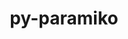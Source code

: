 ---
title: "py-paramiko"
layout: cache
categories: [package, develop]
meta: {"compilers": ["gcc@=11.4.0", "gcc@=9.4.0", "oneapi@=2024.2.1"], "num_specs": 31, "num_specs_by_stack": {"e4s": 8, "e4s-neoverse-v2": 8, "e4s-neoverse_v1": 3, "e4s-oneapi": 8, "e4s-power": 1, "root": 31}, "oss": ["ubuntu20.04", "ubuntu22.04"], "platforms": ["linux"], "stacks": ["e4s", "e4s-neoverse-v2", "e4s-neoverse_v1", "e4s-oneapi", "e4s-power", "root"], "targets": ["neoverse_v1", "neoverse_v2", "ppc64le", "x86_64_v3"], "versions": ["3.4.0", "3.5.0"]}
spec_details: [{"compiler": "oneapi@=2024.2.1", "hash": "3zcevv35liz2zaved5r6qr62m6cxkekr", "os": "ubuntu22.04", "platform": "linux", "size": "-", "stacks": ["e4s-oneapi", "root"], "target": "x86_64_v3", "variants": ["build_system=python_pip", "~invoke"], "versions": ["3.5.0"]}, {"compiler": "gcc@=11.4.0", "hash": "4hmkh4hscbi7tbbxzn6fdyzznovhn5ru", "os": "ubuntu22.04", "platform": "linux", "size": "-", "stacks": ["e4s", "root"], "target": "x86_64_v3", "variants": ["build_system=python_pip", "~invoke"], "versions": ["3.5.0"]}, {"compiler": "oneapi@=2024.2.1", "hash": "4nfqxv73we6s6hm223nlswseqtv6kffb", "os": "ubuntu22.04", "platform": "linux", "size": "-", "stacks": ["e4s-oneapi", "root"], "target": "x86_64_v3", "variants": ["build_system=python_pip", "~invoke"], "versions": ["3.5.0"]}, {"compiler": "gcc@=11.4.0", "hash": "6eb4z535wyjph6nsj6csy74ei7rutsmu", "os": "ubuntu22.04", "platform": "linux", "size": "-", "stacks": ["e4s-neoverse_v1", "root"], "target": "neoverse_v1", "variants": ["build_system=python_pip", "~invoke"], "versions": ["3.4.0"]}, {"compiler": "oneapi@=2024.2.1", "hash": "at6253xeurw3fha6uyqtk5it4mu2ytxk", "os": "ubuntu22.04", "platform": "linux", "size": "-", "stacks": ["root"], "target": "x86_64_v3", "variants": ["build_system=python_pip", "~invoke"], "versions": ["3.5.0"]}, {"compiler": "gcc@=11.4.0", "hash": "bjmvuxzbevseabycrx6dvlvv7mtyiu5e", "os": "ubuntu22.04", "platform": "linux", "size": "-", "stacks": ["e4s-neoverse-v2", "root"], "target": "neoverse_v2", "variants": ["build_system=python_pip", "~invoke"], "versions": ["3.5.0"]}, {"compiler": "oneapi@=2024.2.1", "hash": "bumubrck64d7qrzs6zb47bwsw6n3waeg", "os": "ubuntu22.04", "platform": "linux", "size": "-", "stacks": ["e4s-oneapi", "root"], "target": "x86_64_v3", "variants": ["build_system=python_pip", "~invoke"], "versions": ["3.5.0"]}, {"compiler": "gcc@=11.4.0", "hash": "bxx2tgucq6bad2i5acvf7274ip6zi6b2", "os": "ubuntu22.04", "platform": "linux", "size": "-", "stacks": ["e4s", "root"], "target": "x86_64_v3", "variants": ["build_system=python_pip", "~invoke"], "versions": ["3.5.0"]}, {"compiler": "gcc@=11.4.0", "hash": "cjaxcktzcbhuxubdga2cx3gjaujilgo3", "os": "ubuntu22.04", "platform": "linux", "size": "-", "stacks": ["e4s-neoverse-v2", "root"], "target": "neoverse_v2", "variants": ["build_system=python_pip", "~invoke"], "versions": ["3.5.0"]}, {"compiler": "oneapi@=2024.2.1", "hash": "cqoib74ua756744ns6bh2xfus62oapmf", "os": "ubuntu22.04", "platform": "linux", "size": "-", "stacks": ["e4s-oneapi", "root"], "target": "x86_64_v3", "variants": ["build_system=python_pip", "~invoke"], "versions": ["3.5.0"]}, {"compiler": "oneapi@=2024.2.1", "hash": "evbsdwf6c4wbdy3ehzyfdmtpdrctpdpc", "os": "ubuntu22.04", "platform": "linux", "size": "-", "stacks": ["e4s-oneapi", "root"], "target": "x86_64_v3", "variants": ["build_system=python_pip", "~invoke"], "versions": ["3.5.0"]}, {"compiler": "gcc@=11.4.0", "hash": "ewcu4e4u35q74yif4ef6esgnjbtkn37h", "os": "ubuntu22.04", "platform": "linux", "size": "-", "stacks": ["e4s", "root"], "target": "x86_64_v3", "variants": ["build_system=python_pip", "~invoke"], "versions": ["3.5.0"]}, {"compiler": "gcc@=11.4.0", "hash": "exkifndnvzbygvrdveeryn7gdfdipyie", "os": "ubuntu22.04", "platform": "linux", "size": "-", "stacks": ["e4s", "root"], "target": "x86_64_v3", "variants": ["build_system=python_pip", "~invoke"], "versions": ["3.5.0"]}, {"compiler": "gcc@=11.4.0", "hash": "ezzgnfa4wur7tknesdc76uc3qilb6rwu", "os": "ubuntu22.04", "platform": "linux", "size": "-", "stacks": ["e4s", "root"], "target": "x86_64_v3", "variants": ["build_system=python_pip", "~invoke"], "versions": ["3.5.0"]}, {"compiler": "gcc@=11.4.0", "hash": "ftp7dzbrxtvaoizewjq4oi67xswsgpld", "os": "ubuntu22.04", "platform": "linux", "size": "-", "stacks": ["e4s-neoverse_v1", "root"], "target": "neoverse_v1", "variants": ["build_system=python_pip", "~invoke"], "versions": ["3.4.0"]}, {"compiler": "gcc@=11.4.0", "hash": "hkyadncpvv4s4tqtd7wi3jwy7x5f6tqr", "os": "ubuntu22.04", "platform": "linux", "size": "-", "stacks": ["e4s-neoverse-v2", "root"], "target": "neoverse_v2", "variants": ["build_system=python_pip", "~invoke"], "versions": ["3.5.0"]}, {"compiler": "gcc@=11.4.0", "hash": "hm3vytgrdl7233hoinsnxfeo5ypfmknw", "os": "ubuntu22.04", "platform": "linux", "size": "-", "stacks": ["e4s", "root"], "target": "x86_64_v3", "variants": ["build_system=python_pip", "~invoke"], "versions": ["3.5.0"]}, {"compiler": "gcc@=11.4.0", "hash": "iaou3rcfnjwy4wituu3vfqymfa5pjrpn", "os": "ubuntu22.04", "platform": "linux", "size": "-", "stacks": ["e4s-neoverse-v2", "root"], "target": "neoverse_v2", "variants": ["build_system=python_pip", "~invoke"], "versions": ["3.5.0"]}, {"compiler": "gcc@=11.4.0", "hash": "iasnrl5ncuj3buwprgpgbvibuatvgulo", "os": "ubuntu22.04", "platform": "linux", "size": "-", "stacks": ["e4s-neoverse_v1", "root"], "target": "neoverse_v1", "variants": ["build_system=python_pip", "~invoke"], "versions": ["3.4.0"]}, {"compiler": "gcc@=9.4.0", "hash": "ilt5vq7hf5jydo4maudlbvxucsr24d6b", "os": "ubuntu20.04", "platform": "linux", "size": "-", "stacks": ["e4s-power", "root"], "target": "ppc64le", "variants": ["build_system=python_pip", "~invoke"], "versions": ["3.5.0"]}, {"compiler": "oneapi@=2024.2.1", "hash": "iz4trjl7xkqwprpwfhlahszqfq3bhkwz", "os": "ubuntu22.04", "platform": "linux", "size": "-", "stacks": ["e4s-oneapi", "root"], "target": "x86_64_v3", "variants": ["build_system=python_pip", "~invoke"], "versions": ["3.5.0"]}, {"compiler": "oneapi@=2024.2.1", "hash": "je5vyrmhho4apfbf6pq2eawl2djfy7xn", "os": "ubuntu22.04", "platform": "linux", "size": "-", "stacks": ["e4s-oneapi", "root"], "target": "x86_64_v3", "variants": ["build_system=python_pip", "~invoke"], "versions": ["3.5.0"]}, {"compiler": "gcc@=11.4.0", "hash": "jxva4wnnt62ld3imcezgz3xd62o5izav", "os": "ubuntu22.04", "platform": "linux", "size": "-", "stacks": ["root"], "target": "neoverse_v2", "variants": ["build_system=python_pip", "~invoke"], "versions": ["3.5.0"]}, {"compiler": "gcc@=11.4.0", "hash": "mbpj4ppd7rfv2po77ewj4nn3kfgcjck6", "os": "ubuntu22.04", "platform": "linux", "size": "-", "stacks": ["e4s-neoverse-v2", "root"], "target": "neoverse_v2", "variants": ["build_system=python_pip", "~invoke"], "versions": ["3.5.0"]}, {"compiler": "gcc@=11.4.0", "hash": "oy6lmt2e4fsxwqlyh7cn4l5nzg3j3xfl", "os": "ubuntu22.04", "platform": "linux", "size": "-", "stacks": ["e4s", "root"], "target": "x86_64_v3", "variants": ["build_system=python_pip", "~invoke"], "versions": ["3.5.0"]}, {"compiler": "gcc@=11.4.0", "hash": "p7weioahcgfuzcbepxdz2hmqizec5a3s", "os": "ubuntu22.04", "platform": "linux", "size": "-", "stacks": ["e4s-neoverse-v2", "root"], "target": "neoverse_v2", "variants": ["build_system=python_pip", "~invoke"], "versions": ["3.5.0"]}, {"compiler": "gcc@=11.4.0", "hash": "pvyumqt3ga4lab7kvkhayuzuzsnpmlc2", "os": "ubuntu22.04", "platform": "linux", "size": "-", "stacks": ["e4s-neoverse-v2", "root"], "target": "neoverse_v2", "variants": ["build_system=python_pip", "~invoke"], "versions": ["3.5.0"]}, {"compiler": "oneapi@=2024.2.1", "hash": "uoghqjrs2uv63fkdjxwugxeqfog3h2d2", "os": "ubuntu22.04", "platform": "linux", "size": "-", "stacks": ["e4s-oneapi", "root"], "target": "x86_64_v3", "variants": ["build_system=python_pip", "~invoke"], "versions": ["3.5.0"]}, {"compiler": "gcc@=11.4.0", "hash": "wzslkagmp7wkwbs3qegoiakrzzr35s4h", "os": "ubuntu22.04", "platform": "linux", "size": "-", "stacks": ["e4s-neoverse-v2", "root"], "target": "neoverse_v2", "variants": ["build_system=python_pip", "~invoke"], "versions": ["3.5.0"]}, {"compiler": "gcc@=11.4.0", "hash": "y63owb6achzirdqzl3mxnrlxwdbyz4n6", "os": "ubuntu22.04", "platform": "linux", "size": "-", "stacks": ["root"], "target": "x86_64_v3", "variants": ["build_system=python_pip", "~invoke"], "versions": ["3.5.0"]}, {"compiler": "gcc@=11.4.0", "hash": "ylssy77xjhkkopyp2jfonzaslxx2cvvf", "os": "ubuntu22.04", "platform": "linux", "size": "-", "stacks": ["e4s", "root"], "target": "x86_64_v3", "variants": ["build_system=python_pip", "~invoke"], "versions": ["3.5.0"]}]
---